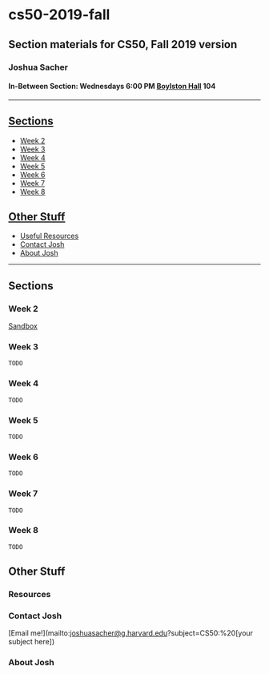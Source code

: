 # cs50-2019-fall

## Section materials for CS50, Fall 2019 version

### Joshua Sacher

#### In-Between Section: Wednesdays 6:00 PM [Boylston Hall](https://www.google.com/maps/place/Boylston+Hall+Cambridge,+MA+02138/@42.373327,-71.1194602,17z/) 104

---

## [Sections](#sections)

* [Week 2](#week-2)
* [Week 3](#week-3)
* [Week 4](#week-4)
* [Week 5](#week-5)
* [Week 6](#week-6)
* [Week 7](#week-7)
* [Week 8](#week-8)

## [Other Stuff](#other-stuff)

* [Useful Resources](#resources)
* [Contact Josh](#contact-info)
* [About Josh](#about-josh)

---

## Sections

### Week 2

[Sandbox](https://sandbox.cs50.io/d6914fc1-2e90-423c-8b49-3fdd646aa8e7)

### Week 3

`TODO`

### Week 4

`TODO`

### Week 5

`TODO`

### Week 6

`TODO`

### Week 7

`TODO`

### Week 8

`TODO`

## Other Stuff

### Resources

### Contact Josh

[Email me!](mailto:joshuasacher@g.harvard.edu?subject=CS50:%20[your subject here])

### About Josh

